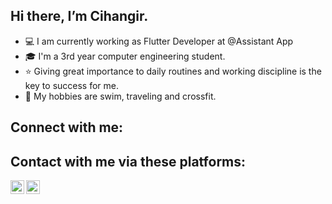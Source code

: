 ## Hi there, I’m Cihangir. 

- 💻 I am currently working as Flutter Developer at @Assistant App
- 🎓 I'm a 3rd year computer engineering student.
- ⭐ Giving great importance to daily routines and working discipline is the key to success for me.
- 💪 My hobbies are swim, traveling and crossfit.


## Connect with me:
## Contact with me via these platforms:
[<img align = "left" alt="emirhansern | Instagram" width = "22px" src = "https://cdn.jsdelivr.net/npm/simple-icons@v3/icons/instagram.svg" />][instagram]

[<img align = "left" alt="emirhansern | Linkedin" width = "22px" src = "https://cdn.jsdelivr.net/npm/simple-icons@v3/icons/linkedin.svg" />][linkedin]


<br />

[instagram]: https://www.instagram.com/cihangirtuncerr
[linkedin]: https://www.linkedin.com/in/cihangir-tuncer-b4b3311b0
